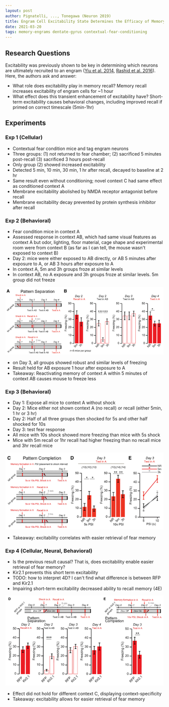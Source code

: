 ```yaml
---
layout: post
author: Pignatelli, ..., Tonegawa (Neuron 2019)
title: Engram Cell Excitability State Determines the Efficacy of Memory Retrieval
date: 2021-03-20
tags: memory-engrams dentate-gyrus contextual-fear-conditioning
---
```


## Research Questions

Excitability was previously shown to be key in determining which neurons
are ultimately recruited to an engram ([Yiu et al. 2014](yiu_neuron_2014_neurons_recruited_memory_trace.md),
[Rashid et al. 2016](rashid_science_2016_competition_memory_engrams.md)). Here, the 
authors ask and answer:

- What role does excitability play in memory recall? Memory recall
increases excitability of engram cells for ~1 hour
- What effect does this transient enhancement of excitability have? Short-term excitability
  causes behavioral changes, including improved recall if primed on correct timescale (5min-1hr)

## Experiments

### Exp 1 (Cellular)

- Contextual fear condition mice and tag engram neurons
- Three groups: (1) not returned to fear chamber; (2) sacrificed 5 minutes post-recall
  (3) sacrificed 3 hours post-recall
- Only group (2) showed increased excitability  
- Detected 5 min, 10 min, 30 min, 1 hr after recall, decayed to baseline at 2 hr
- Same result even without conditioning; novel context C had same effect as conditioned context A
- Membrane excitability abolished by NMDA receptor antagonist before recall
- Membrane excitability decay prevented by protein synthesis inhibitor after recall

### Exp 2 (Behavioral)

- Fear condition mice in context A
- Assessed response in context AB, which had same visual features as context A but odor, lighting,
floor material, cage shape and experimental room were from context B (as far as I can tell, the mouse
  wasn't exposed to context B)
- Day 2: mice were either exposed to AB directly, or AB 5 minutes after exposure to A, or AB 3 hours
after exposure to A
- In context A, 5m and 3h groups froze at similar levels
- In context AB, no A exposure and 3h groups froze at similar levels. 5m group did not freeze

![3AB](pignatelli_neuron_2019_engram_excitability/3AB.png)

- on Day 3, all groups showed robust and similar levels of freezing
- Result held for AB exposure 1 hour after exposure to A
- Takeaway: Reactivating memory of context A within 5 minutes of context AB causes mouse
  to freeze less
  
### Exp 3 (Behavioral)

- Day 1: Expose all mice to context A without shock
- Day 2: Mice either not shown context A (no recall) or recall (either 5min, 1 hr or 3 hr)
- Day 2: Half of all three groups then shocked for 5s and other half shocked for 10s
- Day 3: test fear response
- All mice with 10s shock showed more freezing than mice with 5s shock
- Mice with 5m recall or 1hr recall had higher freezing than no recall mice and 3hr recall mice

![3CDE](pignatelli_neuron_2019_engram_excitability/3CDE.png)

- Takeaway: excitability correlates with easier retrieval of fear memory

### Exp 4 (Cellular, Neural, Behavioral)

- Is the previous result causal? That is, does excitability enable easier retrieval of fear memory?
- Kir2.1 prevents this short term excitability
- TODO: how to interpret 4D? I can't find what difference is between RFP and Kir2.1
- Impairing short-term excitability decreased ability to recall memory (4E)

![4DE](pignatelli_neuron_2019_engram_excitability/4DE.png)

- Effect did not hold for different context C, displaying context-specificity
- Takeaway: excitability allows for easier retrieval of fear memory